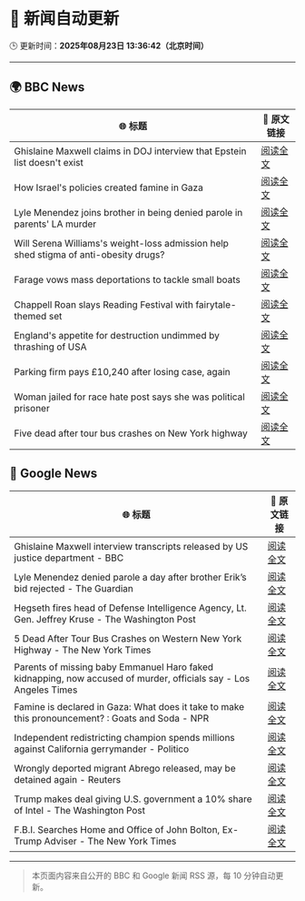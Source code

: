 # 🧠 新闻自动更新

🕒 更新时间：**2025年08月23日 13:36:42（北京时间）**

---

## 🌍 BBC News

| 🌐 标题 | 🔗 原文链接 |
|--------|-------------|
| Ghislaine Maxwell claims in DOJ interview that Epstein list doesn't exist | [阅读全文](https://www.bbc.com/news/articles/cdd3pe6189go?at_medium=RSS&at_campaign=rss) |
| How Israel's policies created famine in Gaza | [阅读全文](https://www.bbc.com/news/articles/ckg4p90z1kxo?at_medium=RSS&at_campaign=rss) |
| Lyle Menendez joins brother in being denied parole in parents' LA murder | [阅读全文](https://www.bbc.com/news/articles/c4gq55evnlyo?at_medium=RSS&at_campaign=rss) |
| Will Serena Williams's weight-loss admission help shed stigma of anti-obesity drugs? | [阅读全文](https://www.bbc.com/news/articles/c8de89lg21jo?at_medium=RSS&at_campaign=rss) |
| Farage vows mass deportations to tackle small boats | [阅读全文](https://www.bbc.com/news/articles/c9vd3rx33g1o?at_medium=RSS&at_campaign=rss) |
| Chappell Roan slays Reading Festival with fairytale-themed set | [阅读全文](https://www.bbc.com/news/articles/cr74p245zdlo?at_medium=RSS&at_campaign=rss) |
| England's appetite for destruction undimmed by thrashing of USA | [阅读全文](https://www.bbc.com/sport/rugby-union/articles/cp94p2y9rl3o?at_medium=RSS&at_campaign=rss) |
| Parking firm pays £10,240 after losing case, again | [阅读全文](https://www.bbc.com/news/articles/ce83n7j7p6po?at_medium=RSS&at_campaign=rss) |
| Woman jailed for race hate post says she was political prisoner | [阅读全文](https://www.bbc.com/news/articles/ce83pj1ggmeo?at_medium=RSS&at_campaign=rss) |
| Five dead after tour bus crashes on New York highway | [阅读全文](https://www.bbc.com/news/articles/cm2kp312ryxo?at_medium=RSS&at_campaign=rss) |

## 📰 Google News

| 🌐 标题 | 🔗 原文链接 |
|--------|-------------|
| Ghislaine Maxwell interview transcripts released by US justice department - BBC | [阅读全文](https://news.google.com/rss/articles/CBMiWkFVX3lxTFB3cHlmY2ZUaWxleEM0MEg5MUN5ZTQ1bWoxS3dyb1BNZmxCeTc1cThPcmtvb2ZjZnd1dUpNQzZrRWZ5cmpGZUF3dy1MeWRWU1JnQ1VHajhrZG91d9IBX0FVX3lxTFBzZ3Uwejl3OXdIZTNqY3JXRlphRVlRVFZZSXE0NkRiaFJMQmhpSXc1OXVZQ2JjbXhKWTVVSGJ0TnR3WXMtUWxDVUY0ZW5YSFlNYmlPUFhWRk5QeW5lWmdJ?oc=5) |
| Lyle Menendez denied parole a day after brother Erik’s bid rejected - The Guardian | [阅读全文](https://news.google.com/rss/articles/CBMif0FVX3lxTE5XcDhCb0VsNDhnZFNXYUxDR1JZZmxCd0ZuYUZfa1psMWVNRkgyc1UyY0hmb1djeVJPYTJYbDZORFBVYU90WHMyelZnZXUzY3FQNEZPcThfYVB4QkZuWktiaFRBV0M0NzBrNU1NRm1aVVZJdmxDN0pEejZnS1BmT2s?oc=5) |
| Hegseth fires head of Defense Intelligence Agency, Lt. Gen. Jeffrey Kruse - The Washington Post | [阅读全文](https://news.google.com/rss/articles/CBMirAFBVV95cUxNRjBkZDhrNGFtWmV6aHc4TkI1eFd0YjNhVHotTndaLTJtLXVSdEY1LWl1U1BpRG0zeDZzaWU0eGJIS2NPeU05NDh0RDJSdjI0WG15TFA5clNFUnduMjZWSmdOelpyUmsxZUF1SjQtaTJMbm5xYUUtUEY5bFBDOE43TzRjZFpjU0ZMR1loNnNIckliR21YMF9fME5SQTBHeFFnZGxZci0xcGh3S3Rx?oc=5) |
| 5 Dead After Tour Bus Crashes on Western New York Highway - The New York Times | [阅读全文](https://news.google.com/rss/articles/CBMifEFVX3lxTE5ZcmVqT3J6RjlOb01IRlhGLTIwQkNZTlh4TjBqM1ZjWUliWVRIU1hXX0h5c2Z1QUFsNTlTbFRteE00eVEydE1oZUxaSzlDSUJIMXdGQ0ZsaG9fT1E3aUJ3N1VrN2s3Qm5DaF9oci1TYzZzeHM2ZC1SWGhWY0I?oc=5) |
| Parents of missing baby Emmanuel Haro faked kidnapping, now accused of murder, officials say - Los Angeles Times | [阅读全文](https://news.google.com/rss/articles/CBMivgFBVV95cUxOTGFYdkNzYjdfZmYzQzFQakp4R21VUG9QZG9zbDkwbkJoZjRDN29LMjhjQmF1QTBrWnlHZlV1VHluWVR2bEo5R2hqSjZSSUtoWmd1S2s4aGtSYzhrTkRQRzBPRkhoS0dkQ3VCbzJOQmwtZ0liTTVmVTFxRW1mSUl1ZTlPYjJSMURMcGo0eVhuQnEzS3c4WTN1THdTeXh5OUZ2cnlrbkVMSlZGNW5uRThla0NDR2t6UGVILVBzWHdR?oc=5) |
| Famine is declared in Gaza: What does it take to make this pronouncement? : Goats and Soda - NPR | [阅读全文](https://news.google.com/rss/articles/CBMi0wFBVV95cUxORXotSTVJOHJaRkZGTjFNV01KanhJcUZQNlJDQjJlRUxZVTRFeHZvV3h5TU51dEVPWUdaNzREZlY3amhVTGRtcVpING1tOFBMbWMzLUlNem9LR1AzWFJYZUhDQTA2dDJ5ZzRYQlpUd2RCaEtFcndhcHluRGV3NE1SX2FSY1hZd0ZGWGxyNHF1YzBWMDgtRXRsQVU0Y19zMTJ0ckJNMng2czd4V08zVl9WNHNoZWk0VXdvcDNaUWpDOGxmMUgwV1Nyc1lTOENzelIyWE1r?oc=5) |
| Independent redistricting champion spends millions against California gerrymander - Politico | [阅读全文](https://news.google.com/rss/articles/CBMinAFBVV95cUxQcGJsZnpSYjNOT3hwU1NjdHdSVGlYLWRDSExha2ZEMXZ2T0Fscm1mU2NSRlZSOFlXejg1VURiRm9UYS1RT3ZJNm5tTm5vbUgtSW9KU0R2WUFkaXNyTU5mTFA1S3VPaS1qaEE2eUJ1UDVYNERqbzdWaTVMVl9fWDFldnlDZG90ZGhOWnFEaHhEMEVpV0ltYXBUdW9lQUc?oc=5) |
| Wrongly deported migrant Abrego released, may be detained again - Reuters | [阅读全文](https://news.google.com/rss/articles/CBMiqwFBVV95cUxOZk1SaFNrNFpzVjdXV3ZJaTBQVDB1MjN5T3NVN2ZkVmN5MFZzWmtTb0xaV3JHd2J1SV9nQmh6SHJoU3lvX1hkZlNwUHdZM3Z1dVhSOGE0X3gzRktDX1VIby0tOEhEQ3MxU09DNnN4YUhwS0ItdURtWkpQUHdsTzRLU3V2ZmtaLWxXMTlEc0VOZmI1SFFhRy1HVFJkS0F6M080dWpmSko5MnF6SG8?oc=5) |
| Trump makes deal giving U.S. government a 10% share of Intel - The Washington Post | [阅读全文](https://news.google.com/rss/articles/CBMisAFBVV95cUxQTjlqZW4yV0JCVzJQOXY2ZXlGWU1wTExTdllQWGc0VGJnQ0NkYmdBRkg1Z0RSQkdZSG9yamZMLUs5bUtFano3cTd2dkZoZWJGU1Zja2QxbkFSUW93RXhKR01yR2ViXzB4R2o3SmNteGRYekwyQzVQZl9FLVdmTXJYdlNBSXpxTi0tWVUyd2t3akNvV2JMSmlBNFkxZ09KeEluT2F3a2N0VHdGU2l2TVRWcg?oc=5) |
| F.B.I. Searches Home and Office of John Bolton, Ex-Trump Adviser - The New York Times | [阅读全文](https://news.google.com/rss/articles/CBMihAFBVV95cUxOc0QxdHJoOVZSQ3FFZ3BQTER4SWdWM01hcGpUbWJ1cktjZG9NdTg3TVFtOE1mUm1pcElWc0FFUG5RbEh2b3BQNllaU0JxYjBpVm9ZczdMTl82Q3ZqdW5zVlNIZnkyWmxvZ1NFMVQ1TlJhbEk4c3Q2QWdUQmk2ZVRZWEE4MjE?oc=5) |

---
> 本页面内容来自公开的 BBC 和 Google 新闻 RSS 源，每 10 分钟自动更新。